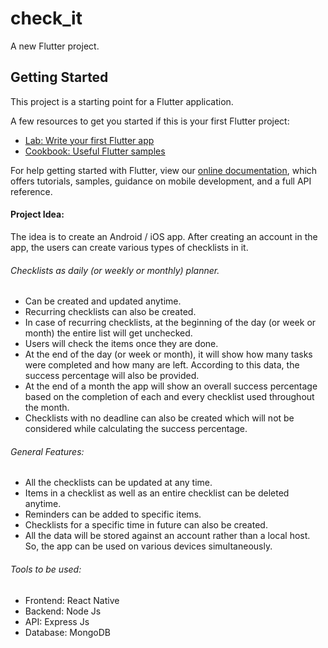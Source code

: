 # check_it

A new Flutter project.

## Getting Started

This project is a starting point for a Flutter application.

A few resources to get you started if this is your first Flutter project:

- [Lab: Write your first Flutter app](https://flutter.dev/docs/get-started/codelab)
- [Cookbook: Useful Flutter samples](https://flutter.dev/docs/cookbook)

For help getting started with Flutter, view our
[online documentation](https://flutter.dev/docs), which offers tutorials,
samples, guidance on mobile development, and a full API reference.

#### Project Idea: 

The idea is to create an Android / iOS app. 
After creating an account in the app, the users can create various types of checklists in it. 

###### Checklists as daily (or weekly or monthly) planner. 
 - Can be created and updated anytime.
 - Recurring checklists can also be created. 
 - In case of recurring checklists, at the beginning of the day (or week or month) the entire list will get unchecked.
 - Users will check the items once they are done.  
 - At the end of the day (or week or month), it will show how many tasks were completed and how many are left. According to this data, the success percentage will also be provided. 
 - At the end of a month the app will show an overall success percentage based on the completion of each and every checklist used throughout the month.
 - Checklists with no deadline can also be created which will not be considered while calculating the success percentage.

###### General Features:
 - All the checklists can be updated at any time. 
 - Items in a checklist as well as an entire checklist can be deleted anytime. 
 - Reminders can be added to specific items. 
 - Checklists for a specific time in future can also be created. 
 - All the data will be stored against an account rather than a local host. So, the app can be used on various devices simultaneously. 

###### Tools to be used: 
- Frontend: React Native 
- Backend:  Node Js 
- API: Express Js 
- Database: MongoDB 